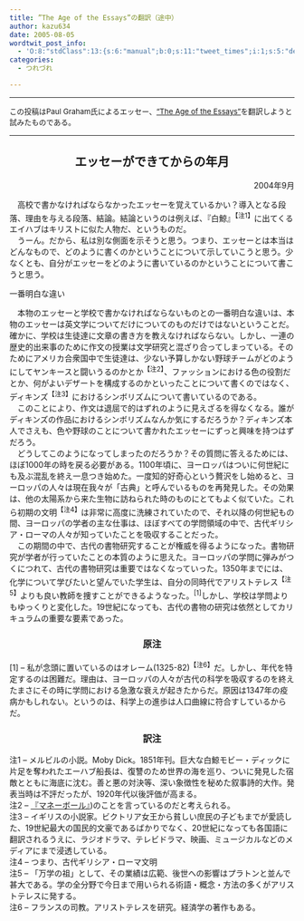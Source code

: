 ```yaml
---
title: ”The Age of the Essays”の翻訳（途中）
author: kazu634
date: 2005-08-05
wordtwit_post_info:
  - 'O:8:"stdClass":13:{s:6:"manual";b:0;s:11:"tweet_times";i:1;s:5:"delay";i:0;s:7:"enabled";i:1;s:10:"separation";s:2:"60";s:7:"version";s:3:"3.7";s:14:"tweet_template";b:0;s:6:"status";i:2;s:6:"result";a:0:{}s:13:"tweet_counter";i:2;s:13:"tweet_log_ids";a:1:{i:0;i:1909;}s:9:"hash_tags";a:0:{}s:8:"accounts";a:1:{i:0;s:7:"kazu634";}}'
categories:
  - つれづれ

---
```

<div class="section">
<hr />
  
<p>
<font size="2">この投稿はPaul Graham氏によるエッセー、</font><a href="http://www.paulgraham.com/essay.html" onclick="__gaTracker('send', 'event', 'outbound-article', 'http://www.paulgraham.com/essay.html', '&#8220;The Age of the Essays&#8221;');" target="_blank"><font size="2">&#8220;The Age of the Essays&#8221;</font></a><font size="2">を翻訳しようと試みたものである。<br /></font>
</p>
  
<hr />
  
<p>
<h2 align="center">
      エッセーができてからの年月
</h2>
</p></p> 
  
<p align="right">
    2004年9月
</p></p> 
  
<p style="MARGIN-RIGHT: 0px">
    　高校で書かなければならなかったエッセーを覚えているかい？導入となる段落、理由を与える段落、結論。結論というのは例えば、『白鯨』<sup>【注1】</sup>に出てくるエイハブはキリストに似た人物だ、というものだ。<br />　うーん。だから、私は別な側面を示そうと思う。つまり、エッセーとは本当はどんなもので、どのように書くのかということについて示していこうと思う。少なくとも、自分がエッセーをどのように書いているのかということについて書こうと思う。
</p></p> 
  
<p>
    一番明白な違い
</p></p> 
  
<p>
    　本物のエッセーと学校で書かなければならないものとの一番明白な違いは、本物のエッセーは英文学についてだけについてのものだけではないということだ。確かに、学校は生徒達に文章の書き方を教えなければならない。しかし、一連の歴史的出来事のために作文の授業は文学研究と混ざり合ってしまっている。そのためにアメリカ合衆国中で生徒達は、少ない予算しかない野球チームがどのようにしてヤンキースと闘いうるのかとか<sup>【注2】</sup>、ファッションにおける色の役割だとか、何がよいデザートを構成するのかといったことについて書くのではなく、ディキンズ<sup>【注3】</sup>におけるシンボリズムについて書いているのである。<br />　このことにより、作文は退屈で的はずれのように見えざるを得なくなる。誰がディキンズの作品におけるシンボリズムなんか気にするだろうか？ディキンズ本人でさえも、色や野球のことについて書かれたエッセーにずっと興味を持つはずだろう。<br />　どうしてこのようになってしまったのだろうか？その質問に答えるためには、ほぼ1000年の時を戻る必要がある。1100年頃に、ヨーロッパはついに何世紀にも及ぶ混乱を終え一息つき始めた。一度知的好奇心という贅沢をし始めると、ヨーロッパの人々は現在我々が「古典」と呼んでいるものを再発見した。その効果は、他の太陽系から来た生物に訪ねられた時のものにとてもよく似ていた。これら初期の文明<sup>【注4】</sup>は非常に高度に洗練されていたので、それ以降の何世紀もの間、ヨーロッパの学者の主な仕事は、ほぼすべての学問領域の中で、古代ギリシア・ローマの人々が知っていたことを吸収することだった。<br />　この期間の中で、古代の書物研究することが権威を得るようになった。書物研究が学者が行っていたことの本質のように思えた。ヨーロッパの学問に弾みがつくにつれて、古代の書物研究は重要ではなくなっていった。1350年までには、化学について学びたいと望んでいた学生は、自分の同時代でアリストテレス<sup>【注5】</sup>よりも良い教師を捜すことができるようなった。<sup>[1]</sup>しかし、学校は学問よりもゆっくりと変化した。19世紀になっても、古代の書物の研究は依然としてカリキュラムの重要な要素であった。
</p>
  
<p>
<h3 align="center">
      原注
</h3>
</p>
  
<p>
    [1] &#8211; 私が念頭に置いているのはオレーム(1325-82)<sup>【注6】</sup>だ。しかし、年代を特定するのは困難だ。理由は、ヨーロッパの人々が古代の科学を吸収するのを終えたまさにその時に学問における急激な衰えが起きたからだ。原因は1347年の疫病かもしれない。というのは、科学上の進歩は人口曲線に符合すしているからだ。
</p>
  
<p>
<h3 align="center">
      訳注
</h3>
</p>
  
<p>
    注1 &#8211; メルビルの小説。Moby Dick。1851年刊。巨大な白鯨モビー・ディックに片足を奪われたエーハブ船長は、復讐のため世界の海を巡り、ついに発見した宿敵とともに海底に沈む。善と悪の対決等、深い象徴性を秘めた叙事詩的大作。発表当時は不評だったが、1920年代以後評価が高まる。<br />注2 &#8211; <a href="https://www.amazon.co.jp/exec/obidos/ASIN/4270000120/249-0170639-2669919" onclick="__gaTracker('send', 'event', 'outbound-article', 'https://www.amazon.co.jp/exec/obidos/ASIN/4270000120/249-0170639-2669919', '『マネーボール』');" target="_blank">『マネーボール』</a>)のことを言っているのだと考えられる。<br />注3 &#8211; イギリスの小説家。ビクトリア女王から貧しい庶民の子どもまでが愛読した、19世紀最大の国民的文豪であるばかりでなく、20世紀になっても各国語に翻訳されるうえに、ラジオドラマ、テレビドラマ、映画、ミュージカルなどのメディアにまで浸透している。<br />注4 &#8211; つまり、古代ギリシア・ローマ文明<br />注5 &#8211; 「万学の祖」として、その業績は広範、後世への影響はプラトンと並んで甚大である。学の全分野で今日まで用いられる術語・概念・方法の多くがアリストテレスに発する。<br />注6 &#8211; フランスの司教。アリストテレスを研究。経済学の著作もある。
</p>
</div>
